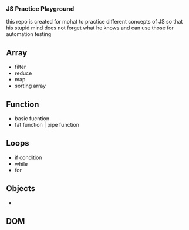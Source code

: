 ### JS Practice Playground
this repo is created for mohat to practice different concepts of JS so that his stupid mind does not forget what he knows and can use those for automation testing

## Array
- filter
- reduce
- map
- sorting array

## Function
- basic fucntion
- fat function | pipe function

## Loops
- if condition
- while
- for

## Objects
- 

## DOM

